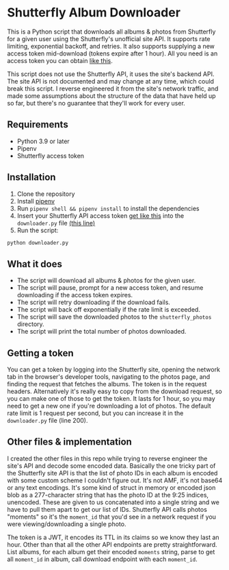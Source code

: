 # Shutterfly Album Downloader

This is a Python script that downloads all albums & photos from Shutterfly for a given user using the Shutterfly's unofficial site API. It supports rate limiting, exponential backoff, and retries. It also supports supplying a new access token mid-download (tokens expire after 1 hour). All you need is an access token you can obtain [like this](#getting-a-token).

This script does not use the Shutterfly API, it uses the site's backend API. The site API is not documented and may change at any time, which could break this script. I reverse engineered it from the site's network traffic, and made some assumptions about the structure of the data that have held up so far, but there's no guarantee that they'll work for every user.

## Requirements

- Python 3.9 or later
- Pipenv
- Shutterfly access token

## Installation

1. Clone the repository
2. Install [pipenv](https://pipenv.pypa.io/en/latest/)
3. Run `pipenv shell && pipenv install` to install the dependencies
4. Insert your Shutterfly API access token [get like this](#getting-a-token) into the `downloader.py` file [(this line)](https://github.com/JoshBurke/Shutterfly-Album-Downloader/blob/50023227b00ec7f512e59fb5597f37ae0c1b1c95/downloader.py#L248)
5. Run the script:

```bash
python downloader.py
```

## What it does

- The script will download all albums & photos for the given user.
- The script will pause, prompt for a new access token, and resume downloading if the access token expires.
- The script will retry downloading if the download fails.
- The script will back off exponentially if the rate limit is exceeded.
- The script will save the downloaded photos to the `shutterfly_photos` directory.
- The script will print the total number of photos downloaded.

## Getting a token

You can get a token by logging into the Shutterfly site, opening the network tab in the browser's developer tools, navigating to the photos page, and finding the request that fetches the albums. The token is in the request headers. Alternatively it's really easy to copy from the download request, so you can make one of those to get the token. It lasts for 1 hour, so you may need to get a new one if you're downloading a lot of photos. The default rate limit is 1 request per second, but you can increase it in the `downloader.py` file (line 200).

## Other files & implementation

I created the other files in this repo while trying to reverse engineer the site's API and decode some encoded data. Basically the one tricky part of the Shutterfly site API is that the list of photo IDs in each album is encoded with some custom scheme I couldn't figure out. It's not AMF, it's not base64 or any text encodings. It's some kind of struct in memory or encoded json blob as a 277-character string that has the photo ID at the 9:25 indices, unencoded. These are given to us concatenated into a single string and we have to pull them apart to get our list of IDs. Shutterfly API calls photos "moments" so it's the `moment_id` that you'd see in a network request if you were viewing/downloading a single photo.

The token is a JWT, it encodes its TTL in its claims so we know they last an hour. Other than that all the other API endpoints are pretty straightforward. List albums, for each album get their encoded `moments` string, parse to get all `moment_id` in album, call download endpoint with each `moment_id`.
